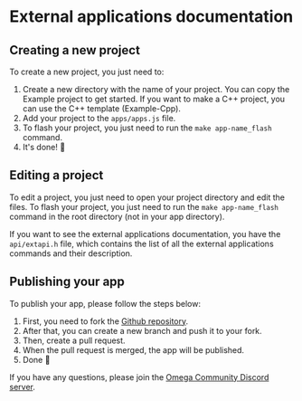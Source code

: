 # External applications documentation

## Creating a new project

To create a new project, you just need to:

1. Create a new directory with the name of your project. You can copy the Example project to get started. If you want to make a C++ project, you can use the C++ template (Example-Cpp).
2. Add your project to the `apps/apps.js` file.
3. To flash your project, you just need to run the `make app-name_flash` command.
4. It's done! :tada:

## Editing a project

To edit a project, you just need to open your project directory and edit the files.
To flash your project, you just need to run the `make app-name_flash` command in the root directory (not in your app directory).

If you want to see the external applications documentation, you have the `api/extapi.h` file, which contains the list of all the external applications commands and their description.

## Publishing your app

To publish your app, please follow the steps below:

1. First, you need to fork the [Github repository](https://github.com/UpsilonNumworks/Upsilon-External).
2. After that, you can create a new branch and push it to your fork.
3. Then, create a pull request.
4. When the pull request is merged, the app will be published.
5. Done :tada:

If you have any questions, please join the [Omega Community Discord server](https://discord.gg/hnEqPzAJzn).
